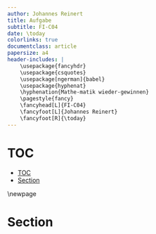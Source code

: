 ```yaml
---
author: Johannes Reinert
title: Aufgabe
subtitle: FI-C04
date: \today
colorlinks: true
documentclass: article
papersize: a4
header-includes: |
    \usepackage{fancyhdr}
    \usepackage{csquotes}
    \usepackage[ngerman]{babel}
    \usepackage{hyphenat}
    \hyphenation{Mathe-matik wieder-gewinnen}
    \pagestyle{fancy}
    \fancyhead[L]{FI-C04}
    \fancyfoot[L]{Johannes Reinert}
    \fancyfoot[R]{\today}
---
```


# TOC

- [TOC](#toc)
- [Section](#section)

\newpage

# Section
